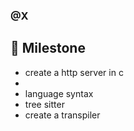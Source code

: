 ### @X

##  Milestone
- create a http server in c
-
- language syntax
- tree sitter
- create a transpiler

